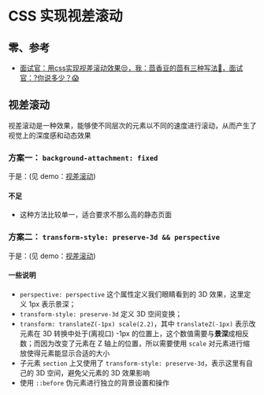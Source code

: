 # CSS 实现视差滚动

## 零、参考
* [面试官：用css实现视差滚动效果😒，我：茴香豆的茴有三种写法🚀，面试官：?你说多少？😱](https://juejin.cn/post/7453676096662339634)

## 视差滚动
视差滚动是一种效果，能够使不同层次的元素以不同的速度进行滚动，从而产生了视觉上的深度感和动态效果

### 方案一： `background-attachment: fixed`
于是：(见 demo：[视差滚动](./background.html))

#### 不足
- 这种方法比较单一，适合要求不那么高的静态页面

### 方案二： `transform-style: preserve-3d && perspective`
于是：(见 demo：[视差滚动](./transform3D.html))

#### 一些说明
- ```perspective: perspective``` 这个属性定义我们眼睛看到的 3D 效果，这里定义 1px 表示景深；
- ```transform-style: preserve-3d``` 定义 3D 空间变换；
- ```transform: translateZ(-1px) scale(2.2)```，其中 ```translateZ(-1px)``` 表示改元素在 3D 转换中处于(离视口) -1px 的位置上，这个数值需要与**景深**成相反数；而因为改变了元素在 Z 轴上的位置，所以需要使用 ```scale``` 对元素进行缩放使得元素能显示合适的大小
- 子元素 ```section``` 上又使用了 ```transform-style: preserve-3d```，表示这里有自己的 3D 空间，避免父元素的 3D 效果影响
- 使用 ```::before``` 伪元素进行独立的背景设置和操作